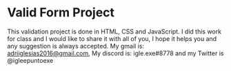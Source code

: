 # Valid Form Project
This validation project is done in HTML, CSS and JavaScript. 
I did this work for class and I would like to share it with all of you, I hope it helps you and any suggestion is always accepted. My gmail is: adriiglesias2016@gmail.com, My discord is: igle.exe#8778 and my Twitter is @igleepuntoexe
